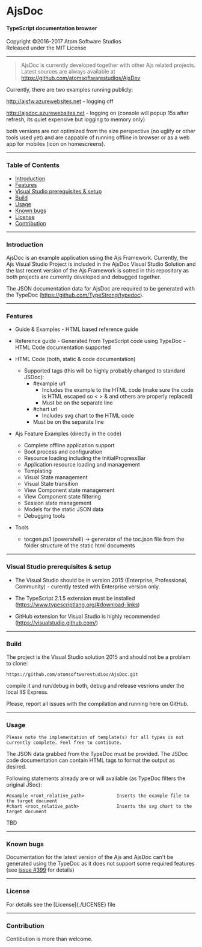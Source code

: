 # AjsDoc
#### TypeScript documentation browser

Copyright &copy;2016-2017 Atom Software Studios<br>
Released under the MIT License

---

> AjsDoc is currently developed together with other Ajs related projects. Latest sources are always available at https://github.com/atomsoftwarestudios/AjsDev

Currently, there are two examples running publicly:

http://ajsfw.azurewebsites.net - logging off

http://ajsdoc.azurewebsites.net - logging on (console will popup 15s after refresh, its quiet expensive but logging to memory only)

both versions are not optimized from the size perspective (no uglify or other tools used yet) and are cappable of running offline in browser or as a web app for mobiles (icon on homescreens).

---

### Table of Contents

- [Introduction](#introduction)
- [Features](#features)
- [Visual Studio prerequisites & setup](#visual-studio-prerequisites--setup)
- [Build](#build)
- [Usage](#usage)
- [Known bugs](#known-bugs)
- [License](#license)
- [Contribution](#contribution)

---

### Introduction

AjsDoc is an example application using the Ajs Framework. Currently, the Ajs Visual Studio Project is included in the AjsDoc Visual Studio Solution and the last recent version of the Ajs Framework is sotred in this repository as both projects are currently developed and debugged together.

The JSON documentation data for AjsDoc are required to be generated with the TypeDoc (https://github.com/TypeStrong/typedoc).

---

### Features

- Guide & Examples
      - HTML based reference guide
      
- Reference guide
      - Generated from TypeScript code using TypeDoc
      - HTML Code documentation supported
      
- HTML Code (both, static & code documentation)
   - Supported tags (this will be highly probably changed to standard JSDoc):
      - #example url
         - Includes the example to the HTML code (make sure the code is HTML escaped so < > & and others  are properly replaced)
         - Must be on the separate line
      - #chart url
         - Includes svg chart to the HTML code
	 - Must be on the separate line

- Ajs Feature Examples (directly in the code)
   - Complete offline application support
   - Boot process and configuration
   - Resource loading including the InitialProgressBar
   - Application resource loading and management
   - Templating
   - Visual State management
   - Visual State transition
   - View Component state management
   - View Component state filtering
   - Session state management
   - Models for the static JSON data
   - Debugging tools

- Tools
   - tocgen.ps1 (powershell) -> generator of the toc.json file from the folder structure of the static html documents

---

### Visual Studio prerequisites & setup

- The Visual Studio should be in version 2015 (Enterprise, Professional, Community) - curently tested with Enterprise version only.

- The TypeScript 2.1.5 extension must be installed (https://www.typescriptlang.org/#download-links)

- GitHub extension for Visual Studio is highly recommended (https://visualstudio.github.com/)

---

### Build

The project is the Visual Studio solution 2015 and should not be a problem to clone:

```
https://github.com/atomsoftwarestudios/AjsDoc.git
```

compile it and run/debug in both, debug and release vesrions under the local IIS Express.

Please, report all issues with the compilation and running here on GitHub.

---

### Usage

```
Please note the implementation of template(s) for all types is not currently complete. Feel free to contibute.
```

The JSON data grabbed from the TypeDoc must be provided. The JSDoc code documentation can contain HTML tags to format the output as desired.

Following statements already are or will available (as TypeDoc filters the original JSoc):

```
#example <root_relative_path>            Inserts the example file to the target document
#chart <root_relative_path>              Inserts the svg chart to the target document
```

TBD

---

### Known bugs

Documentation for the latest version of the Ajs and AjsDoc can't be generated using the TypeDoc as it does not support some required features 
(see [issue #399](https://github.com/TypeStrong/typedoc/issues/399) for details)

---

### License

For details see the [License]{./LICENSE} file

---

### Contribution

Contibution is more than welcome.
